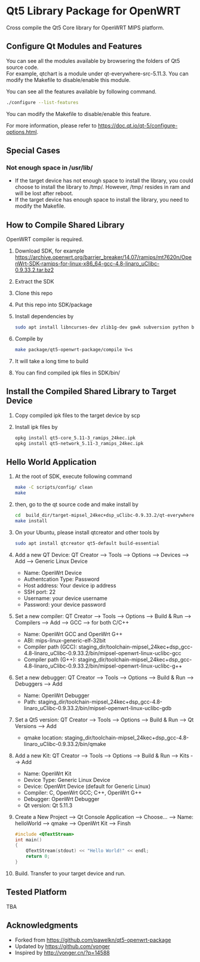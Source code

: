 # Qt5 Library Package for OpenWRT

Cross compile the Qt5 Core library for OpenWRT MIPS platform.

## Configure Qt Modules and Features

You can see all the modules available by browsering the folders of Qt5 source code.  
For example, qtchart is a module under qt-everywhere-src-5.11.3. You can modify the Makefile to disable/enable this module.  

You can see all the features available by following command.

```bash
./configure --list-features
```

You can modify the Makefile to disable/enable this feature.  

For more information, please refer to https://doc.qt.io/qt-5/configure-options.html.

## Special Cases

### Not enough space in /usr/lib/
* If the target device has not enough space to install the library, you could choose to install the library to /tmp/. However, /tmp/ resides in ram and will be lost after reboot.  
* If the target device has enough space to install the library, you need to modify the Makefile.  

## How to Compile Shared Library

OpenWRT compiler is required.

1. Download SDK, for example https://archive.openwrt.org/barrier_breaker/14.07/ramips/mt7620n/OpenWrt-SDK-ramips-for-linux-x86_64-gcc-4.8-linaro_uClibc-0.9.33.2.tar.bz2  
2. Extract the SDK  
3. Clone this repo  
4. Put this repo into SDK/package  
5. Install dependencies by  

    ```bash
    sudo apt install libncurses-dev zlib1g-dev gawk subversion python build-essential
    ```

6. Compile by  

    ```bash
    make package/qt5-openwrt-package/compile V=s
    ```

7. It will take a long time to build  
8. You can find compiled ipk files in SDK/bin/  

## Install the Compiled Shared Library to Target Device

1. Copy compiled ipk files to the target device by scp  
2. Install ipk files by  

    ```bash
    opkg install qt5-core_5.11-3_ramips_24kec.ipk
    opkg install qt5-network_5.11-3_ramips_24kec.ipk
    ```

## Hello World Application

1. At the root of SDK, execute following command

    ```bash
    make -C scripts/config/ clean  
    make
    ```
2. then, go to the qt source code and make install by

    ```bash
    cd  build_dir/target-mipsel_24kec+dsp_uClibc-0.9.33.2/qt-everywhere-src-5.11.3  
    make install
    ```

3. On your Ubuntu, please install qtcreator and other tools by

    ```bash
    sudo apt install qtcreator qt5-default build-essential  
    ```

4. Add a new QT Device: QT Creator --> Tools --> Options --> Devices --> Add --> Generic Linux Device
    * Name: OpenWrt Device
    * Authentcation Type: Password
    * Host address: Your device ip address
    * SSH port: 22
    * Username: your device username
    * Password: your device password

5. Set a new compiler: QT Creator --> Tools --> Options --> Build & Run --> Compilers --> Add --> GCC --> for both C/C++
    * Name: OpenWrt GCC and OpenWrt G++
    * ABI: mips-linux-generic-elf-32bit
    * Compiler path (GCC): staging_dir/toolchain-mipsel_24kec+dsp_gcc-4.8-linaro_uClibc-0.9.33.2/bin/mipsel-openwrt-linux-uclibc-gcc
    * Compiler path (G++): staging_dir/toolchain-mipsel_24kec+dsp_gcc-4.8-linaro_uClibc-0.9.33.2/bin/mipsel-openwrt-linux-uclibc-g++

6. Set a new debugger: QT Creator --> Tools --> Options --> Build & Run --> Debuggers --> Add  
    * Name: OpenWrt Debugger
    * Path: staging_dir/toolchain-mipsel_24kec+dsp_gcc-4.8-linaro_uClibc-0.9.33.2/bin/mipsel-openwrt-linux-uclibc-gdb

7. Set a Qt5 version: QT Creator --> Tools --> Options --> Build & Run --> Qt Versions --> Add
    * qmake location: staging_dir/toolchain-mipsel_24kec+dsp_gcc-4.8-linaro_uClibc-0.9.33.2/bin/qmake

8. Add a new Kit: QT Creator --> Tools --> Options --> Build & Run --> Kits --> Add
    * Name: OpenWrt Kit
    * Device Type: Generic Linux Device
    * Device: OpenWrt Device (default for Generic Linux)
    * Compiler: C, OpenWrt GCC; C++, OpenWrt G++
    * Debugger: OpenWrt Debugger
    * Qt version: Qt 5.11.3

9. Create a New Project --> Qt Console Application --> Choose... --> Name: helloWorld --> qmake --> OpenWrt Kit --> Finsh

    ```cpp
    #include <QTextStream>
    int main()
    {
        QTextStream(stdout) << "Hello World!" << endl;
        return 0;
    }
    ```
10. Build. Transfer to your target device and run.

## Tested Platform

TBA

## Acknowledgments

* Forked from https://github.com/pawelkn/qt5-openwrt-package  
* Updated by https://github.com/vonger  
* Inspired by http://vonger.cn/?p=14588  
